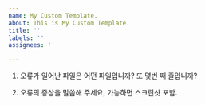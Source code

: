 ```yaml
---
name: My Custom Template.
about: This is My Custom Template.
title: ''
labels: ''
assignees: ''

---
```


1. 오류가 일어난 파일은 어떤 파일입니까? 또 몇번 째 줄입니까?

2. 오류의 증상을 말씀해 주세요, 가능하면 스크린샷 포함.
